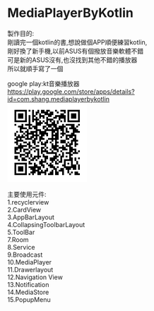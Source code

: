# MediaPlayerByKotlin  
製作目的:  
剛讀完一個kotlin的書,想說做個APP順便練習kotlin,  
剛好換了新手機,以前ASUS有個撥放音樂軟體不錯  
可是新的ASUS沒有,也沒找到其他不錯的播放器  
所以就順手寫了一個  

google play:kt音樂播放器  
https://play.google.com/store/apps/details?id=com.shang.mediaplayerbykotlin  
![alt](https://github.com/CiaShangLin/MediaPlayerByKotlin/blob/master/180731231505.png)  

主要使用元件:  
1.recyclerview  
2.CardView  
3.AppBarLayout  
4.CollapsingToolbarLayout  
5.ToolBar  
7.Room  
8.Service  
9.Broadcast  
10.MediaPlayer  
11.Drawerlayout  
12.Navigation View  
13.Notification  
14.MediaStore  
15.PopupMenu  

